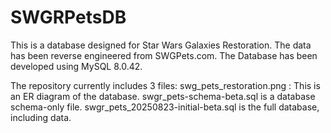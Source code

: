 # SWGRPetsDB
This is a database designed for Star Wars Galaxies Restoration.  The data has been reverse engineered from SWGPets.com.  The Database has been developed using MySQL 8.0.42.

The repository currently includes 3 files:
swg_pets_restoration.png :  This is an ER diagram of the database.
swgr_pets-schema-beta.sql is a database schema-only file.
swgr_pets_20250823-initial-beta.sql is the full database, including data.
